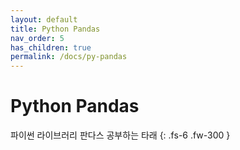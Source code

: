 ```yaml
---
layout: default
title: Python Pandas
nav_order: 5
has_children: true
permalink: /docs/py-pandas
---
```


# Python Pandas

파이썬 라이브러리 판다스 공부하는 타래
{: .fs-6 .fw-300 }
